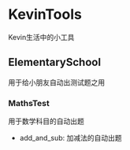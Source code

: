 # KevinTools
Kevin生活中的小工具
## ElementarySchool
用于给小朋友自动出测试题之用
### MathsTest
用于数学科目的自动出题
- add_and_sub: 加减法的自动出题
